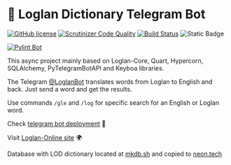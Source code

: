 # 🤖 Loglan Dictionary Telegram Bot
[![GitHub license](https://img.shields.io/github/license/torrua/loglan_bot)](https://github.com/torrua/loglan_bot/blob/master/LICENSE)
[![Scrutinizer Code Quality](https://scrutinizer-ci.com/g/torrua/loglan_bot/badges/quality-score.png?b=master)](https://scrutinizer-ci.com/g/torrua/loglan_bot/?branch=master)
[![Build Status](https://scrutinizer-ci.com/g/torrua/loglan_bot/badges/build.png?b=master)](https://scrutinizer-ci.com/g/torrua/loglan_bot/build-status/master)
![Static Badge](https://img.shields.io/badge/code%20style-Black-black?style=flat)

[![Pylint Bot](https://github.com/torrua/loglan_bot/actions/workflows/pylint_bot.yml/badge.svg)](https://github.com/torrua/loglan_bot/actions/workflows/pylint_bot.yml)

This async project mainly based on Loglan-Core, Quart, Hypercorn, SQLAlchemy, PyTelegramBotAPI and Keyboa libraries.

The Telegram [@LoglanBot](http://t.me/LoglanBot) translates words from Loglan to English and back. Just send a word and get the results.

Use commands `/gle` and `/log` for specific search for an English or Loglan word.

Check [telegram bot deployment](https://loglanbot-torrua.b4a.run/bot/about) 🤖

Visit [Loglan-Online site](https://loglanbot-torrua.b4a.run/site) 🌍

Database with LOD dictionary located at [mkdb.sh](https://www.mkdb.sh/) and copied to [neon.tech](https://neon.tech)